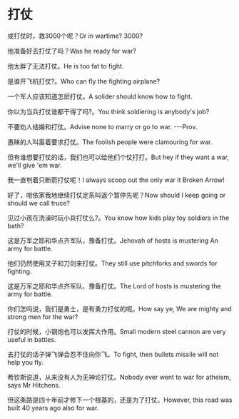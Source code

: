 # 打仗

<p><span class="chinese">或打仗时，救3000个呢？</span><span class="english">Or in wartime? 3000?</span></p>

<p><span class="chinese">他准备好去打仗了吗？</span><span class="english">Was he ready for war?</span></p>

<p><span class="chinese">他太胖了无法打仗。</span><span class="english">He is too fat to fight.</span></p>

<p><span class="chinese">是谁开飞机打仗?。</span><span class="english">Who can fly the fighting airplane?</span></p>

<p><span class="chinese">一个军人应该知道怎麽打仗。</span><span class="english">A solider should know how to fight.</span></p>

<p><span class="chinese">你以为当兵打仗谁都干得了吗?。</span><span class="english">You think soldiering is anybody's job?</span></p>

<p><span class="chinese">不要劝人结婚和打仗。</span><span class="english">Advise none to marry or go to war. ---Prov.</span></p>

<p><span class="chinese">愚昧的人叫嚣着要求打仗。</span><span class="english">The foolish people were clamouring for war.</span></p>

<p><span class="chinese">但有谁想要打仗的话，我们也可以给他们个仗打打。</span><span class="english">But hey if they want a war, we'll give 'em war.</span></p>

<p><span class="chinese">我一直刳着只断箭打仗呢！</span><span class="english">I always scoop out the only war it Broken Arrow!</span></p>

<p><span class="chinese">好了，咁依家我地继续打仗定系叫返个暂停先呢？</span><span class="english">Now should I keep going or should we call truce?</span></p>

<p><span class="chinese">见过小孩在洗澡时玩小兵打仗么?。</span><span class="english">You know how kids play toy soldiers in the bath?</span></p>

<p><span class="chinese">这是万军之耶和华点齐军队，豫备打仗。</span><span class="english">Jehovah of hosts is mustering An army for battle.</span></p>

<p><span class="chinese">他们仍然使用叉子和刀剑来打仗。</span><span class="english">They still use pitchforks and swords for fighting.</span></p>

<p><span class="chinese">这是万军之耶和华点齐军队、豫备打仗。</span><span class="english">The Lord of hosts is mustering the army for battle.</span></p>

<p><span class="chinese">你们怎吗说，我们是勇士，是有勇力打仗的呢。</span><span class="english">How say ye, We are mighty and strong men for the war?</span></p>

<p><span class="chinese">打仗的时候，小钢炮也可以发挥大作用。</span><span class="english">Small modern steel cannon are very useful in battles.</span></p>

<p><span class="chinese">去打仗的话子弹飞弹会忍不住向你飞。</span><span class="english">To fight, then bullets missile will not help you fly.</span></p>

<p><span class="chinese">希钦斯说道，从来没有人为无神论打仗。</span><span class="english">Nobody ever went to war for atheism, says Mr Hitchens.</span></p>

<p><span class="chinese">但这条路是四十年前才修下一个根基的，还是为了打仗。</span><span class="english">However, this road was built 40 years ago also for war.</span></p>

